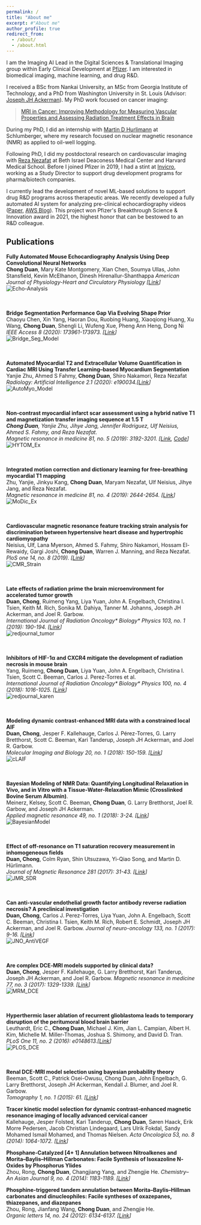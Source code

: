 ```yaml
---
permalink: /
title: "About me"
excerpt: #"About me"
author_profile: true
redirect_from: 
  - /about/
  - /about.html
---
```

I am the Imaging AI Lead in the Digital Sciences & Translational Imaging group within Early Clinical Development at [Pfizer](https://www.pfizer.com/). I am interested in biomedical imaging, machine learning, and drug R&D.

I received a BSc from Nankai University, an MSc from Georgia Institute of Technology, and a PhD from Washington University in St. Louis (Advisor: [Joseph JH Ackerman](https://www.mir.wustl.edu/employees/joseph-ackerman/)). My PhD work focused on cancer imaging:

>[MRI in Cancer: Improving Methodology for Measuring Vascular Properties and Assessing Radiation Treatment Effects in Brain](https://doi.org/10.7936/K7SX6CN1)

During my PhD, I did an internship with [Martin D Hurlimann](https://www.linkedin.com/in/martin-h%C3%BCrlimann-8349b137/) at Schlumberger, where my research focused on nuclear magnetic resonance (NMR) as applied to oil-well logging.  

Following PhD, I did my postdoctoral research on cardiovascular imaging with [Reza Nezafat](https://connects.catalyst.harvard.edu/Profiles/display/Person/16607) at Beth Israel Deaconess Medical Center and Harvard Medical School. Before I joined Pfizer in 2019, I had a stint at [Invicro](https://invicro.com/), working as a Study Director to support drug development programs for pharma/biotech companies.

I currently lead the development of novel ML-based solutions to support drug R&D programs across therapeutic areas. We recently developed a fully automated AI system for analyzing pre-clinical echocardiography videos ([Paper](https://journals.physiology.org/doi/abs/10.1152/ajpheart.00208.2022), [AWS Blog](https://aws.amazon.com/blogs/industries/pfizers-echocardiography-analysis-framework-reduces-time-by-92-using-aws/)). This project won Pfizer's Breakthrough Science & Innovation award in 2021, the highest honor that can be bestowed to an R&D colleague.


## Publications
**Fully Automated Mouse Echocardiography Analysis Using Deep Convolutional Neural Networks**  
**Chong Duan**, Mary Kate Montgomery, Xian Chen, Soumya Ullas, John Stansfield, Kevin McElhanon, Dinesh Hirenallur-Shanthappa
_American Journal of Physiology-Heart and Circulatory Physiology [[Link](https://journals.physiology.org/doi/abs/10.1152/ajpheart.00208.2022)]_  
![Echo-Analysis](./images/echo-analysis.png)  
<br />
<br />

**Bridge Segmentation Performance Gap Via Evolving Shape Prior**  
Chaoyu Chen, Xin Yang, Haoran Dou, Ruobing Huang, Xiaoqiong Huang, Xu Wang, **Chong Duan**, Shengli Li, Wufeng Xue, Pheng Ann Heng, Dong Ni  
_IEEE Access 8 (2020): 173961-173973. [[Link](https://ieeexplore.ieee.org/abstract/document/9204618)]_  
![Bridge_Seg_Model](./images/IEEE_access_model.gif)  
<br />
<br />

**Automated Myocardial T2 and Extracellular Volume Quantification in Cardiac MRI Using Transfer Learning–based Myocardium Segmentation**  
Yanjie Zhu, Ahmed S Fahmy, **Chong Duan**, Shiro Nakamori, Reza Nezafat  
_Radiology: Artificial Intelligence 2.1 (2020): e190034.[[Link](https://pubs.rsna.org/doi/abs/10.1148/ryai.2019190034)]_  
![AutoMyo_Model](./images/Radiology_AI_model.png)  
<br />
<br />


**Non‐contrast myocardial infarct scar assessment using a hybrid native T1 and magnetization transfer imaging sequence at 1.5 T**  
_**Chong Duan**, Yanjie Zhu, Jihye Jang, Jennifer Rodriguez, Ulf Neisius, Ahmed S. Fahmy, and Reza Nezafat._  
_Magnetic resonance in medicine 81, no. 5 (2019): 3192-3201. [[Link](https://onlinelibrary.wiley.com/doi/abs/10.1002/mrm.27636), [Code](https://github.com/chongduan/HYTOM)]_  
![HYTOM_Ex](./images/HYTOM_example.png)  
<br />
<br />


**Integrated motion correction and dictionary learning for free‐breathing myocardial T1 mapping**  
Zhu, Yanjie, Jinkyu Kang, **Chong Duan**, Maryam Nezafat, Ulf Neisius, Jihye Jang, and Reza Nezafat.  
_Magnetic resonance in medicine 81, no. 4 (2019): 2644-2654. [[Link](https://onlinelibrary.wiley.com/doi/abs/10.1002/mrm.27579)]_  
![MoDic_Ex](./images/MoDic_example.png)  
<br />
<br />


**Cardiovascular magnetic resonance feature tracking strain analysis for discrimination between hypertensive heart disease and hypertrophic cardiomyopathy**  
Neisius, Ulf, Lana Myerson, Ahmed S. Fahmy, Shiro Nakamori, Hossam El-Rewaidy, Gargi Joshi, **Chong Duan**, Warren J. Manning, and Reza Nezafat.  
_PloS one 14, no. 8 (2019). [[Link](https://journals.plos.org/plosone/article?id=10.1371/journal.pone.0221061)]_  
![CMR_Strain](./images/PLOS_CMR_Strain.png)  
<br />
<br />


**Late effects of radiation prime the brain microenvironment for accelerated tumor growth**  
**Duan, Chong**, Ruimeng Yang, Liya Yuan, John A. Engelbach, Christina I. Tsien, Keith M. Rich, Sonika M. Dahiya, Tanner M. Johanns, Joseph JH Ackerman, and Joel R. Garbow.  
_International Journal of Radiation Oncology* Biology* Physics 103, no. 1 (2019): 190-194. [[Link](https://www.redjournal.org/article/S0360-3016(18)33639-3/fulltext)]_  
![redjournal_tumor](./images/redjournal_tumor.jpg)  
<br />
<br />

**Inhibitors of HIF-1α and CXCR4 mitigate the development of radiation necrosis in mouse brain**  
Yang, Ruimeng, **Chong Duan**, Liya Yuan, John A. Engelbach, Christina I. Tsien, Scott C. Beeman, Carlos J. Perez-Torres et al.  
_International Journal of Radiation Oncology* Biology* Physics 100, no. 4 (2018): 1016-1025. [[Link](https://www.redjournal.org/article/S0360-3016(17)34478-4/abstract)]_  
![redjournal_karen](./images/redjournal_Karen.jpg)  
<br />
<br />

**Modeling dynamic contrast-enhanced MRI data with a constrained local AIF**  
**Duan, Chong**, Jesper F. Kallehauge, Carlos J. Pérez-Torres, G. Larry Bretthorst, Scott C. Beeman, Kari Tanderup, Joseph JH Ackerman, and Joel R. Garbow.  
_Molecular Imaging and Biology 20, no. 1 (2018): 150-159. [[Link](https://link.springer.com/article/10.1007%2Fs11307-017-1090-x)]_  
![cLAIF](./images/cLAIF.png)  
<br />
<br />


**Bayesian Modeling of NMR Data: Quantifying Longitudinal Relaxation in Vivo, and in Vitro with a Tissue-Water-Relaxation Mimic (Crosslinked Bovine Serum Albumin)**.  
Meinerz, Kelsey, Scott C. Beeman, **Chong Duan**, G. Larry Bretthorst, Joel R. Garbow, and Joseph JH Ackerman.  
_Applied magnetic resonance 49, no. 1 (2018): 3-24. [[Link](https://link.springer.com/article/10.1007%2Fs00723-017-0964-z)]_  
![BayesianModel](./images/BayesianModeling.png)  
<br />
<br />

**Effect of off-resonance on T1 saturation recovery measurement in inhomogeneous fields**  
**Duan, Chong**, Colm Ryan, Shin Utsuzawa, Yi-Qiao Song, and Martin D. Hürlimann.  
_Journal of Magnetic Resonance 281 (2017): 31-43. [[Link](https://www.sciencedirect.com/science/article/pii/S1090780717301271)]_  
![JMR_SDR](./images/JMR_SDR.jpg)  
<br />
<br />

**Can anti-vascular endothelial growth factor antibody reverse radiation necrosis? A preclinical investigation**  
**Duan, Chong**, Carlos J. Perez-Torres, Liya Yuan, John A. Engelbach, Scott C. Beeman, Christina I. Tsien, Keith M. Rich, Robert E. Schmidt, Joseph JH Ackerman, and Joel R. Garbow.   _Journal of neuro-oncology 133, no. 1 (2017): 9-16. [[Link](https://link.springer.com/article/10.1007%2Fs11060-017-2410-3)]_  
![JNO_AntiVEGF](./images/JNO.png)  
<br />
<br />

**Are complex DCE‐MRI models supported by clinical data?**  
**Duan, Chong**, Jesper F. Kallehauge, G. Larry Bretthorst, Kari Tanderup, Joseph JH Ackerman, and Joel R. Garbow.   _Magnetic resonance in medicine 77, no. 3 (2017): 1329-1339. [[Link](https://onlinelibrary.wiley.com/doi/abs/10.1002/mrm.26189)]_  
![MRM_DCE](./images/mrm_DCEModels.jpg)  
<br />
<br />

**Hyperthermic laser ablation of recurrent glioblastoma leads to temporary disruption of the peritumoral blood brain barrier**  
Leuthardt, Eric C., **Chong Duan**, Michael J. Kim, Jian L. Campian, Albert H. Kim, Michelle M. Miller-Thomas, Joshua S. Shimony, and David D. Tran.  
_PLoS One 11, no. 2 (2016): e0148613.[[Link](https://journals.plos.org/plosone/article?id=10.1371/journal.pone.0148613)]_  
![PLOS_DCE](./images/PLOS_DCE.png)  
<br />
<br />

**Renal DCE-MRI model selection using bayesian probability theory**  
Beeman, Scott C., Patrick Osei-Owusu, Chong Duan, John Engelbach, G. Larry Bretthorst, Joseph JH Ackerman, Kendall J. Blumer, and Joel R. Garbow.  
_Tomography 1, no. 1 (2015): 61. [[Link](https://www.ncbi.nlm.nih.gov/pmc/articles/PMC6024409/)]_

**Tracer kinetic model selection for dynamic contrast-enhanced magnetic resonance imaging of locally advanced cervical cancer**  
Kallehauge, Jesper Folsted, Kari Tanderup, **Chong Duan**, Søren Haack, Erik Morre Pedersen, Jacob Christian Lindegaard, Lars Ulrik Fokdal, Sandy Mohamed Ismail Mohamed, and Thomas Nielsen.
_Acta Oncologica 53, no. 8 (2014): 1064-1072. [[Link](https://www.tandfonline.com/doi/full/10.3109/0284186X.2014.937879)]_

**Phosphane‐Catalyzed [4+ 1] Annulation between Nitroalkenes and Morita–Baylis–Hillman Carbonates: Facile Synthesis of Isoxazoline N‐Oxides by Phosphorus Ylides**  
Zhou, Rong, **Chong Duan**, Changjiang Yang, and Zhengjie He.   _Chemistry–An Asian Journal 9, no. 4 (2014): 1183-1189. [[Link](https://onlinelibrary.wiley.com/doi/abs/10.1002/asia.201301633)]_

**Phosphine-triggered tandem annulation between Morita–Baylis–Hillman carbonates and dinucleophiles: Facile syntheses of oxazepanes, thiazepanes, and diazepanes**  
Zhou, Rong, Jianfang Wang, **Chong Duan**, and Zhengjie He.    
_Organic letters 14, no. 24 (2012): 6134-6137. [[Link](https://pubs.acs.org/doi/abs/10.1021/ol302696e)]_
